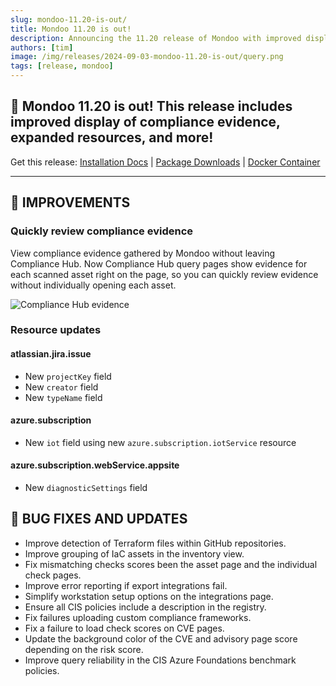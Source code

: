 ```yaml
---
slug: mondoo-11.20-is-out/
title: Mondoo 11.20 is out!
description: Announcing the 11.20 release of Mondoo with improved display of compliance evidence, expanded resources, and more!
authors: [tim]
image: /img/releases/2024-09-03-mondoo-11.20-is-out/query.png
tags: [release, mondoo]
---
```


## 🥳 Mondoo 11.20 is out! This release includes improved display of compliance evidence, expanded resources, and more!

Get this release: [Installation Docs](https://mondoo.com/docs/cnspec/) | [Package Downloads](https://releases.mondoo.com/cnspec/) | [Docker Container](https://hub.docker.com/r/mondoo/cnspec)

---

## 🧹 IMPROVEMENTS

### Quickly review compliance evidence

View compliance evidence gathered by Mondoo without leaving Compliance Hub. Now Compliance Hub query pages show evidence for each scanned asset right on the page, so you can quickly review evidence without individually opening each asset.

![Compliance Hub evidence](/img/releases/2024-09-03-mondoo-11.20-is-out/query.png)

### Resource updates

#### atlassian.jira.issue

- New `projectKey` field
- New `creator` field
- New `typeName` field

#### azure.subscription

- New `iot` field using new `azure.subscription.iotService` resource

#### azure.subscription.webService.appsite

- New `diagnosticSettings` field

## 🐛 BUG FIXES AND UPDATES

- Improve detection of Terraform files within GitHub repositories.
- Improve grouping of IaC assets in the inventory view.
- Fix mismatching checks scores been the asset page and the individual check pages.
- Improve error reporting if export integrations fail.
- Simplify workstation setup options on the integrations page.
- Ensure all CIS policies include a description in the registry.
- Fix failures uploading custom compliance frameworks.
- Fix a failure to load check scores on CVE pages.
- Update the background color of the CVE and advisory page score depending on the risk score.
- Improve query reliability in the CIS Azure Foundations benchmark policies.
